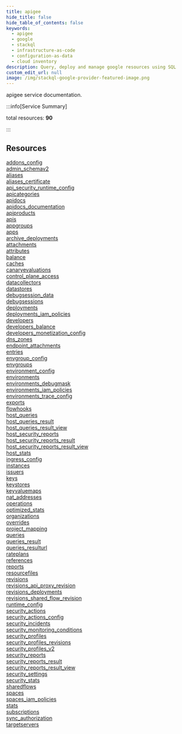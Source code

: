 ```yaml
---
title: apigee
hide_title: false
hide_table_of_contents: false
keywords:
  - apigee
  - google
  - stackql
  - infrastructure-as-code
  - configuration-as-data
  - cloud inventory
description: Query, deploy and manage google resources using SQL
custom_edit_url: null
image: /img/stackql-google-provider-featured-image.png
---
```


apigee service documentation.

:::info[Service Summary]

total resources: __90__  

:::

## Resources
<div class="row">
<div class="providerDocColumn">
<a href="/services/apigee/addons_config/">addons_config</a><br />
<a href="/services/apigee/admin_schemav2/">admin_schemav2</a><br />
<a href="/services/apigee/aliases/">aliases</a><br />
<a href="/services/apigee/aliases_certificate/">aliases_certificate</a><br />
<a href="/services/apigee/api_security_runtime_config/">api_security_runtime_config</a><br />
<a href="/services/apigee/apicategories/">apicategories</a><br />
<a href="/services/apigee/apidocs/">apidocs</a><br />
<a href="/services/apigee/apidocs_documentation/">apidocs_documentation</a><br />
<a href="/services/apigee/apiproducts/">apiproducts</a><br />
<a href="/services/apigee/apis/">apis</a><br />
<a href="/services/apigee/appgroups/">appgroups</a><br />
<a href="/services/apigee/apps/">apps</a><br />
<a href="/services/apigee/archive_deployments/">archive_deployments</a><br />
<a href="/services/apigee/attachments/">attachments</a><br />
<a href="/services/apigee/attributes/">attributes</a><br />
<a href="/services/apigee/balance/">balance</a><br />
<a href="/services/apigee/caches/">caches</a><br />
<a href="/services/apigee/canaryevaluations/">canaryevaluations</a><br />
<a href="/services/apigee/control_plane_access/">control_plane_access</a><br />
<a href="/services/apigee/datacollectors/">datacollectors</a><br />
<a href="/services/apigee/datastores/">datastores</a><br />
<a href="/services/apigee/debugsession_data/">debugsession_data</a><br />
<a href="/services/apigee/debugsessions/">debugsessions</a><br />
<a href="/services/apigee/deployments/">deployments</a><br />
<a href="/services/apigee/deployments_iam_policies/">deployments_iam_policies</a><br />
<a href="/services/apigee/developers/">developers</a><br />
<a href="/services/apigee/developers_balance/">developers_balance</a><br />
<a href="/services/apigee/developers_monetization_config/">developers_monetization_config</a><br />
<a href="/services/apigee/dns_zones/">dns_zones</a><br />
<a href="/services/apigee/endpoint_attachments/">endpoint_attachments</a><br />
<a href="/services/apigee/entries/">entries</a><br />
<a href="/services/apigee/envgroup_config/">envgroup_config</a><br />
<a href="/services/apigee/envgroups/">envgroups</a><br />
<a href="/services/apigee/environment_config/">environment_config</a><br />
<a href="/services/apigee/environments/">environments</a><br />
<a href="/services/apigee/environments_debugmask/">environments_debugmask</a><br />
<a href="/services/apigee/environments_iam_policies/">environments_iam_policies</a><br />
<a href="/services/apigee/environments_trace_config/">environments_trace_config</a><br />
<a href="/services/apigee/exports/">exports</a><br />
<a href="/services/apigee/flowhooks/">flowhooks</a><br />
<a href="/services/apigee/host_queries/">host_queries</a><br />
<a href="/services/apigee/host_queries_result/">host_queries_result</a><br />
<a href="/services/apigee/host_queries_result_view/">host_queries_result_view</a><br />
<a href="/services/apigee/host_security_reports/">host_security_reports</a><br />
<a href="/services/apigee/host_security_reports_result/">host_security_reports_result</a>
</div>
<div class="providerDocColumn">
<a href="/services/apigee/host_security_reports_result_view/">host_security_reports_result_view</a><br />
<a href="/services/apigee/host_stats/">host_stats</a><br />
<a href="/services/apigee/ingress_config/">ingress_config</a><br />
<a href="/services/apigee/instances/">instances</a><br />
<a href="/services/apigee/issuers/">issuers</a><br />
<a href="/services/apigee/keys/">keys</a><br />
<a href="/services/apigee/keystores/">keystores</a><br />
<a href="/services/apigee/keyvaluemaps/">keyvaluemaps</a><br />
<a href="/services/apigee/nat_addresses/">nat_addresses</a><br />
<a href="/services/apigee/operations/">operations</a><br />
<a href="/services/apigee/optimized_stats/">optimized_stats</a><br />
<a href="/services/apigee/organizations/">organizations</a><br />
<a href="/services/apigee/overrides/">overrides</a><br />
<a href="/services/apigee/project_mapping/">project_mapping</a><br />
<a href="/services/apigee/queries/">queries</a><br />
<a href="/services/apigee/queries_result/">queries_result</a><br />
<a href="/services/apigee/queries_resulturl/">queries_resulturl</a><br />
<a href="/services/apigee/rateplans/">rateplans</a><br />
<a href="/services/apigee/references/">references</a><br />
<a href="/services/apigee/reports/">reports</a><br />
<a href="/services/apigee/resourcefiles/">resourcefiles</a><br />
<a href="/services/apigee/revisions/">revisions</a><br />
<a href="/services/apigee/revisions_api_proxy_revision/">revisions_api_proxy_revision</a><br />
<a href="/services/apigee/revisions_deployments/">revisions_deployments</a><br />
<a href="/services/apigee/revisions_shared_flow_revision/">revisions_shared_flow_revision</a><br />
<a href="/services/apigee/runtime_config/">runtime_config</a><br />
<a href="/services/apigee/security_actions/">security_actions</a><br />
<a href="/services/apigee/security_actions_config/">security_actions_config</a><br />
<a href="/services/apigee/security_incidents/">security_incidents</a><br />
<a href="/services/apigee/security_monitoring_conditions/">security_monitoring_conditions</a><br />
<a href="/services/apigee/security_profiles/">security_profiles</a><br />
<a href="/services/apigee/security_profiles_revisions/">security_profiles_revisions</a><br />
<a href="/services/apigee/security_profiles_v2/">security_profiles_v2</a><br />
<a href="/services/apigee/security_reports/">security_reports</a><br />
<a href="/services/apigee/security_reports_result/">security_reports_result</a><br />
<a href="/services/apigee/security_reports_result_view/">security_reports_result_view</a><br />
<a href="/services/apigee/security_settings/">security_settings</a><br />
<a href="/services/apigee/security_stats/">security_stats</a><br />
<a href="/services/apigee/sharedflows/">sharedflows</a><br />
<a href="/services/apigee/spaces/">spaces</a><br />
<a href="/services/apigee/spaces_iam_policies/">spaces_iam_policies</a><br />
<a href="/services/apigee/stats/">stats</a><br />
<a href="/services/apigee/subscriptions/">subscriptions</a><br />
<a href="/services/apigee/sync_authorization/">sync_authorization</a><br />
<a href="/services/apigee/targetservers/">targetservers</a>
</div>
</div>